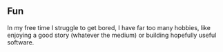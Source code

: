 ## Fun

In my free time I struggle to get bored, I have far too many
hobbies, like enjoying a good story (whatever the medium) or
building hopefully useful software.
